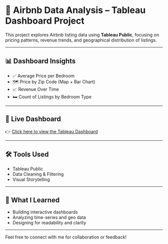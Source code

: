 # 🏡 Airbnb Data Analysis – Tableau Dashboard Project

This project explores Airbnb listing data using **Tableau Public**, focusing on pricing patterns, revenue trends, and geographical distribution of listings.

---

## 📊 Dashboard Insights

- ✅ Average Price per Bedroom
- 🗺️ Price by Zip Code (Map + Bar Chart)
- 📈 Revenue Over Time
- 🛏️ Count of Listings by Bedroom Type

---

## 🔗 Live Dashboard

👉 [Click here to view the Tableau Dashboard](https://public.tableau.com/app/profile/niranjan.k.s/viz/AirBnBFullProject_17544709975580/Dashboard1?publish=yes)

---

## 🛠️ Tools Used

- Tableau Public
- Data Cleaning & Filtering
- Visual Storytelling

---

## 📌 What I Learned

- Building interactive dashboards
- Analyzing time-series and geo data
- Designing for readability and clarity

---

Feel free to connect with me for collaboration or feedback!
